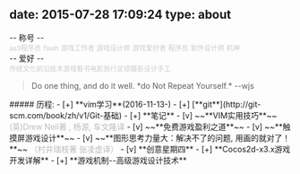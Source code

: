 date: 2015-07-28 17:09:24
type: about
---
<div class="tag-cloud"> <div class="tag-cloud-title">-- 称号 --</div> <div class="tag-cloud-tags"> <a style="font-size: 12px; color: #ccc">as3程序员</a> <a style="font-size: 12px; color: #ccc">flash</a> <a style="font-size: 12px; color: #ccc">游戏工作者</a> <a style="font-size: 12px; color: #ccc">游戏设计师</a> <a style="font-size: 12px; color: #ccc">游戏爱好者</a> <a style="font-size: 12px; color: #ccc">程序员</a> <a style="font-size: 12px; color: #ccc">软件设计师</a> <a style="font-size: 12px; color: #ccc">机神</a> </div></div>
<div class="tag-cloud"><div class="tag-cloud-title">-- 爱好 --</div><div class="tag-cloud-tags"><a style="font-size: 12px; color: #ccc">传统文化</a><a style="font-size: 12px; color: #ccc">前沿技术</a><a style="font-size: 12px; color: #ccc">游戏</a><a style="font-size: 12px; color: #ccc">看书</a><a style="font-size: 12px; color: #ccc">电影</a><a style="font-size: 12px; color: #ccc">旅行</a><a style="font-size: 12px; color: #ccc">足球</a><a style="font-size: 12px; color: #ccc">摄影</a><a style="font-size: 12px; color: #ccc">设计</a><a style="font-size: 12px; color: #ccc">手工</a></div></div>
<blockquote class="blockquote-center">
Do one thing, and do it well.
*do Not Repeat Yourself.*
--wjs
</blockquote>
##### 历程:
- [+] **vim学习**(2016-11-13-)
- [+] [**git**](http://git-scm.com/book/zh/v1/Git-基础)
- [+] **笔记**
 - [v] ~~**VIM实用技巧**~~ <font color="#bbb">(英)Drew Neil著 , 杨源, 车文隆译</font>
 - [v] ~~**免费游戏盈利之道**~~
 - [v] ~~**触摸屏游戏设计**~~
 - [v] ~~**图形思考力量大：解决不了的问题, 用画的就对了！**~~ <font color="#bbb">（村井瑞枝著 张凌虚译）</font>
 - [v] **创意星期四**
 - [+] **Cocos2d-x3.x游戏开发详解**
 - [+] **游戏机制--高级游戏设计技术**

